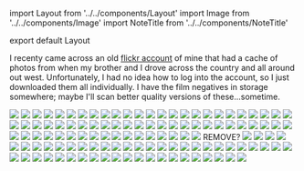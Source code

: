 import Layout from '../../components/Layout'
import Image from '../../components/Image'
import NoteTitle from '../../components/NoteTitle'

export default Layout

<NoteTitle title="Goes West" subtitle="April &ndash; October 2010" />

I recenty came across an old [flickr account](https://www.flickr.com/photos/52821084@N07/) of mine that had a cache of photos from when my brother and I drove across the country and all around out west. Unfortunately, I had no idea how to log into the account, so I just downloaded them all individually. I have the film negatives in storage somewhere; maybe I'll scan better quality versions of these...sometime.

<Image src="https://s3.amazonaws.com/honkytonk.in/goes-west/4873079096_987bbb6c98_o.jpg" />
<Image src="https://s3.amazonaws.com/honkytonk.in/goes-west/4872472147_0a69094748_o.jpg" />
<Image src="https://s3.amazonaws.com/honkytonk.in/goes-west/4872472369_0591f506dd_o.jpg" />
<Image src="https://s3.amazonaws.com/honkytonk.in/goes-west/4872472517_5c9f9c658f_o.jpg" />
<Image src="https://s3.amazonaws.com/honkytonk.in/goes-west/4872472631_a3170708b7_o.jpg" />
<Image src="https://s3.amazonaws.com/honkytonk.in/goes-west/4873079902_ec7d3a848d_o.jpg" />
<Image src="https://s3.amazonaws.com/honkytonk.in/goes-west/4872472961_144babfa76_o.jpg" />
<Image src="https://s3.amazonaws.com/honkytonk.in/goes-west/4872473089_3817f1d89e_o.jpg" />
<Image src="https://s3.amazonaws.com/honkytonk.in/goes-west/4872473265_af51289b62_o.jpg" />
<Image src="https://s3.amazonaws.com/honkytonk.in/goes-west/4873080422_975d76d47a_o.jpg" />
<Image src="https://s3.amazonaws.com/honkytonk.in/goes-west/4872473549_cd9a8e5c9c_o.jpg" />
<Image src="https://s3.amazonaws.com/honkytonk.in/goes-west/4873080682_c77d7f0c06_o.jpg" />
<Image src="https://s3.amazonaws.com/honkytonk.in/goes-west/4873080800_7a210e62df_o.jpg" />
<Image src="https://s3.amazonaws.com/honkytonk.in/goes-west/4873080922_d0f95de64e_o.jpg" />
<Image src="https://s3.amazonaws.com/honkytonk.in/goes-west/4873081068_f930d0ff07_o.jpg" />
<Image src="https://s3.amazonaws.com/honkytonk.in/goes-west/4872474239_771947de89_o.jpg" />
<Image src="https://s3.amazonaws.com/honkytonk.in/goes-west/4873081396_f8f1c09ef0_o.jpg" />
<Image src="https://s3.amazonaws.com/honkytonk.in/goes-west/4872474465_676e080049_o.jpg" />
<Image src="https://s3.amazonaws.com/honkytonk.in/goes-west/4872474641_582d63a37c_o.jpg" />
<Image src="https://s3.amazonaws.com/honkytonk.in/goes-west/4872474791_779b464692_o.jpg" />
<Image src="https://s3.amazonaws.com/honkytonk.in/goes-west/4873081874_54b925742f_o.jpg" />
<Image src="https://s3.amazonaws.com/honkytonk.in/goes-west/4872475087_0113404bdd_o.jpg" />
<Image src="https://s3.amazonaws.com/honkytonk.in/goes-west/4873082148_2f8198a9bb_o.jpg" />
<Image src="https://s3.amazonaws.com/honkytonk.in/goes-west/4872475367_e50418d928_o.jpg" />
<Image src="https://s3.amazonaws.com/honkytonk.in/goes-west/4872475517_3fe9421e69_o.jpg" />
<Image src="https://s3.amazonaws.com/honkytonk.in/goes-west/4873082580_c36106bde8_o.jpg" />
<Image src="https://s3.amazonaws.com/honkytonk.in/goes-west/4872475823_e3d4cd3281_o.jpg" />
<Image src="https://s3.amazonaws.com/honkytonk.in/goes-west/4873082896_d649d9ebef_o.jpg" />
<Image src="https://s3.amazonaws.com/honkytonk.in/goes-west/4872476185_f678bb223d_o.jpg" />
<Image src="https://s3.amazonaws.com/honkytonk.in/goes-west/4872476341_1ff1b4aed8_o.jpg" />
<Image src="https://s3.amazonaws.com/honkytonk.in/goes-west/4872476499_2b348a59d2_o.jpg" />
<Image src="https://s3.amazonaws.com/honkytonk.in/goes-west/4872476613_b6eb5f5e83_o.jpg" />
<Image src="https://s3.amazonaws.com/honkytonk.in/goes-west/4873083746_90b1d392e8_o.jpg" />
<Image src="https://s3.amazonaws.com/honkytonk.in/goes-west/4873084096_0b6dc28791_o.jpg" />
<Image src="https://s3.amazonaws.com/honkytonk.in/goes-west/4873084248_43a671d4ba_o.jpg" />
<Image src="https://s3.amazonaws.com/honkytonk.in/goes-west/4872477383_a816e13e81_o.jpg" />
<Image src="https://s3.amazonaws.com/honkytonk.in/goes-west/4873084614_917f2c3614_o.jpg" />
<Image src="https://s3.amazonaws.com/honkytonk.in/goes-west/4873084810_b569bf8293_o.jpg" />
<Image src="https://s3.amazonaws.com/honkytonk.in/goes-west/4872477947_77e5d4080d_o.jpg" />
<Image src="https://s3.amazonaws.com/honkytonk.in/goes-west/4872478111_6ca4b8b48a_o.jpg" />
<Image src="https://s3.amazonaws.com/honkytonk.in/goes-west/4873085332_52ec41c503_o.jpg" />
<Image src="https://s3.amazonaws.com/honkytonk.in/goes-west/4873085464_d0bd6aa070_o.jpg" />
<Image src="https://s3.amazonaws.com/honkytonk.in/goes-west/4873085546_95a1e052ac_o.jpg" />
<Image src="https://s3.amazonaws.com/honkytonk.in/goes-west/4872478583_e83e3c6614_o.jpg" />
<Image src="https://s3.amazonaws.com/honkytonk.in/goes-west/4872478699_9902cfeb6e_o.jpg" />
<Image src="https://s3.amazonaws.com/honkytonk.in/goes-west/4872478915_acf9924cd0_o.jpg" />
<Image src="https://s3.amazonaws.com/honkytonk.in/goes-west/4873086002_2153c68d6a_o.jpg" />
<Image src="https://s3.amazonaws.com/honkytonk.in/goes-west/4873086078_c686a4b17d_o.jpg" />
<Image src="https://s3.amazonaws.com/honkytonk.in/goes-west/4872479285_7d73a213a5_o.jpg" />
<Image src="https://s3.amazonaws.com/honkytonk.in/goes-west/4872479393_0e6a600752_o.jpg" />
<Image src="https://s3.amazonaws.com/honkytonk.in/goes-west/4873086468_27631f877b_o.jpg" />
<Image src="https://s3.amazonaws.com/honkytonk.in/goes-west/4873086564_77484bf821_o.jpg" />
<Image src="https://s3.amazonaws.com/honkytonk.in/goes-west/4872479679_a5b1fbfd0c_o.jpg" />
<Image src="https://s3.amazonaws.com/honkytonk.in/goes-west/4873086790_d2506008b5_o.jpg" />
<Image src="https://s3.amazonaws.com/honkytonk.in/goes-west/4872479903_f671449e79_o.jpg" />
<Image src="https://s3.amazonaws.com/honkytonk.in/goes-west/4872480037_211c371ffd_o.jpg" />
<Image src="https://s3.amazonaws.com/honkytonk.in/goes-west/4873087144_3931a9f8b1_o.jpg" />
<Image src="https://s3.amazonaws.com/honkytonk.in/goes-west/4873087258_82e853ea12_o.jpg" />
<Image src="https://s3.amazonaws.com/honkytonk.in/goes-west/4873087420_832e95851f_o.jpg" />
<Image src="https://s3.amazonaws.com/honkytonk.in/goes-west/4872480507_83f90a3ff9_o.jpg" />
<Image src="https://s3.amazonaws.com/honkytonk.in/goes-west/4873087686_0f7933ce72_o.jpg" />
<Image src="https://s3.amazonaws.com/honkytonk.in/goes-west/4873087812_b130d96c9c_o.jpg" />
<Image src="https://s3.amazonaws.com/honkytonk.in/goes-west/4872480909_35ed87bb9b_o.jpg" />
<Image src="https://s3.amazonaws.com/honkytonk.in/goes-west/4873088010_35918ff258_o.jpg" />
<Image src="https://s3.amazonaws.com/honkytonk.in/goes-west/4872481145_c609a505c8_o.jpg" />
<Image src="https://s3.amazonaws.com/honkytonk.in/goes-west/4873088252_9c0e2ca80e_o.jpg" />
<Image src="https://s3.amazonaws.com/honkytonk.in/goes-west/4873088404_7f7cf632c0_o.jpg" />
REMOVE?
<Image src="https://s3.amazonaws.com/honkytonk.in/goes-west/4873088486_b705a7c665_o.jpg" />
<Image src="https://s3.amazonaws.com/honkytonk.in/goes-west/4872481775_47b1a292ba_o.jpg" />
<Image src="https://s3.amazonaws.com/honkytonk.in/goes-west/4872481951_f2ac5ee980_o.jpg" />
<Image src="https://s3.amazonaws.com/honkytonk.in/goes-west/4872482147_8d42aa83cc_o.jpg" />
<Image src="https://s3.amazonaws.com/honkytonk.in/goes-west/4872482289_b777dd61e6_o.jpg" />
<Image src="https://s3.amazonaws.com/honkytonk.in/goes-west/4872482389_6d4a19396d_o.jpg" />
<Image src="https://s3.amazonaws.com/honkytonk.in/goes-west/4872482583_9d3ffd1723_o.jpg" />
<Image src="https://s3.amazonaws.com/honkytonk.in/goes-west/4873089734_cbf29cef20_o.jpg" />
<Image src="https://s3.amazonaws.com/honkytonk.in/goes-west/4872482889_482c7a9cae_o.jpg" />
<Image src="https://s3.amazonaws.com/honkytonk.in/goes-west/4872483007_2690627701_o.jpg" />
<Image src="https://s3.amazonaws.com/honkytonk.in/goes-west/4872483171_51f8c4c273_o.jpg" />
<Image src="https://s3.amazonaws.com/honkytonk.in/goes-west/4872483403_9da7e5a925_o.jpg" />
<Image src="https://s3.amazonaws.com/honkytonk.in/goes-west/4873090448_50e8f7a36c_o.jpg" />
<Image src="https://s3.amazonaws.com/honkytonk.in/goes-west/4872483659_4459dc7dc1_o.jpg" />
<Image src="https://s3.amazonaws.com/honkytonk.in/goes-west/4873090782_f5e2baf86c_o.jpg" />
<Image src="https://s3.amazonaws.com/honkytonk.in/goes-west/4873090860_a8c318196d_o.jpg" />
<Image src="https://s3.amazonaws.com/honkytonk.in/goes-west/4872484197_0fd6c6fc36_o.jpg" />
<Image src="https://s3.amazonaws.com/honkytonk.in/goes-west/4873091196_38b23ec6fc_o.jpg" />
<Image src="https://s3.amazonaws.com/honkytonk.in/goes-west/4872484449_e7e44d9eb4_o.jpg" />
<Image src="https://s3.amazonaws.com/honkytonk.in/goes-west/4872484581_10efc72e15_o.jpg" />
<Image src="https://s3.amazonaws.com/honkytonk.in/goes-west/4873091572_f25f62738d_o.jpg" />
<Image src="https://s3.amazonaws.com/honkytonk.in/goes-west/4872484983_24f2a7a6c2_o.jpg" />
<Image src="https://s3.amazonaws.com/honkytonk.in/goes-west/4872485129_e4e4ae1808_o.jpg" />
<Image src="https://s3.amazonaws.com/honkytonk.in/goes-west/4872485257_db21a2808d_o.jpg" />
<Image src="https://s3.amazonaws.com/honkytonk.in/goes-west/4872485463_d59e2885d4_o.jpg" />
<Image src="https://s3.amazonaws.com/honkytonk.in/goes-west/4873092460_8ceb105acf_o.jpg" />
<Image src="https://s3.amazonaws.com/honkytonk.in/goes-west/4873092596_459e63dba3_o.jpg" />
<Image src="https://s3.amazonaws.com/honkytonk.in/goes-west/4872485999_6b4a8c7e70_o.jpg" />
<Image src="https://s3.amazonaws.com/honkytonk.in/goes-west/4873093084_82d9bf5d08_o.jpg" />
<Image src="https://s3.amazonaws.com/honkytonk.in/goes-west/4872486497_9639ba4d01_o.jpg" />
<Image src="https://s3.amazonaws.com/honkytonk.in/goes-west/4872486657_9e735b1832_o.jpg" />
<Image src="https://s3.amazonaws.com/honkytonk.in/goes-west/4873093650_5210268a5c_o.jpg" />
<Image src="https://s3.amazonaws.com/honkytonk.in/goes-west/4872487085_9f4c98259b_o.jpg" />
<Image src="https://s3.amazonaws.com/honkytonk.in/goes-west/4873094092_b4e4edea74_o.jpg" />
<Image src="https://s3.amazonaws.com/honkytonk.in/goes-west/4872487559_cb6d77f5c3_o.jpg" />
<Image src="https://s3.amazonaws.com/honkytonk.in/goes-west/4872487757_5df27c843b_o.jpg" />
<Image src="https://s3.amazonaws.com/honkytonk.in/goes-west/4872487929_6bc1288363_o.jpg" />
<Image src="https://s3.amazonaws.com/honkytonk.in/goes-west/4872488233_36f525b3bf_o.jpg" />
<Image src="https://s3.amazonaws.com/honkytonk.in/goes-west/4872488457_5c6844a72a_o.jpg" />
<Image src="https://s3.amazonaws.com/honkytonk.in/goes-west/4872488657_b6ea0331d5_o.jpg" />
<Image src="https://s3.amazonaws.com/honkytonk.in/goes-west/4873095596_928c8a565b_o.jpg" />
<Image src="https://s3.amazonaws.com/honkytonk.in/goes-west/4872489057_360563a9ab_o.jpg" />
<Image src="https://s3.amazonaws.com/honkytonk.in/goes-west/4873095924_d90d3c4b56_o.jpg" />
<Image src="https://s3.amazonaws.com/honkytonk.in/goes-west/4872489341_2e9417529a_o.jpg" />
<Image src="https://s3.amazonaws.com/honkytonk.in/goes-west/4873096358_93fd50cc12_o.jpg" />
<Image src="https://s3.amazonaws.com/honkytonk.in/goes-west/4873096584_ac235db786_o.jpg" />
<Image src="https://s3.amazonaws.com/honkytonk.in/goes-west/4872490223_5d9594e464_o.jpg" />
<Image src="https://s3.amazonaws.com/honkytonk.in/goes-west/4873097212_95f625d622_o.jpg" />
<Image src="https://s3.amazonaws.com/honkytonk.in/goes-west/4872490645_a7003865b8_o.jpg" />
<Image src="https://s3.amazonaws.com/honkytonk.in/goes-west/4873097612_36c538236e_o.jpg" />
